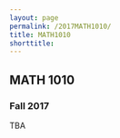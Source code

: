 ```yaml
---
layout: page
permalink: /2017MATH1010/
title: MATH1010
shorttitle:
---
```



## MATH 1010

### Fall 2017

TBA
